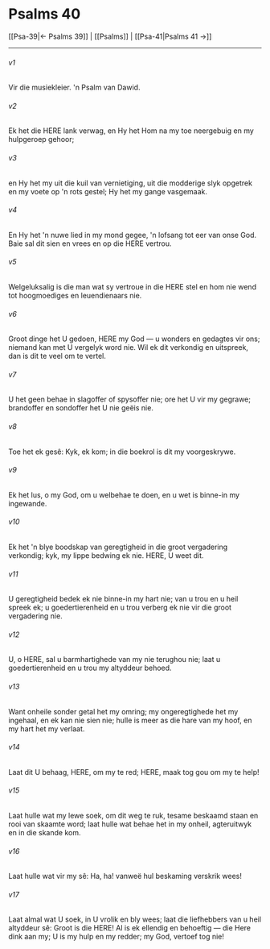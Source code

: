 # Psalms 40

[[Psa-39|← Psalms 39]] | [[Psalms]] | [[Psa-41|Psalms 41 →]]
***

###### v1
Vir die musiekleier. 'n Psalm van Dawid. 
###### v2
Ek het die HERE lank verwag, en Hy het Hom na my toe neergebuig en my hulpgeroep gehoor; 
###### v3
en Hy het my uit die kuil van vernietiging, uit die modderige slyk opgetrek en my voete op 'n rots gestel; Hy het my gange vasgemaak. 
###### v4
En Hy het 'n nuwe lied in my mond gegee, 'n lofsang tot eer van onse God. Baie sal dit sien en vrees en op die HERE vertrou. 
###### v5
Welgeluksalig is die man wat sy vertroue in die HERE stel en hom nie wend tot hoogmoediges en leuendienaars nie. 
###### v6
Groot dinge het U gedoen, HERE my God — u wonders en gedagtes vir ons; niemand kan met U vergelyk word nie. Wil ek dit verkondig en uitspreek, dan is dit te veel om te vertel. 
###### v7
U het geen behae in slagoffer of spysoffer nie; ore het U vir my gegrawe; brandoffer en sondoffer het U nie geëis nie. 
###### v8
Toe het ek gesê: Kyk, ek kom; in die boekrol is dit my voorgeskrywe. 
###### v9
Ek het lus, o my God, om u welbehae te doen, en u wet is binne-in my ingewande. 
###### v10
Ek het 'n blye boodskap van geregtigheid in die groot vergadering verkondig; kyk, my lippe bedwing ek nie. HERE, U weet dit. 
###### v11
U geregtigheid bedek ek nie binne-in my hart nie; van u trou en u heil spreek ek; u goedertierenheid en u trou verberg ek nie vir die groot vergadering nie. 
###### v12
U, o HERE, sal u barmhartighede van my nie terughou nie; laat u goedertierenheid en u trou my altyddeur behoed. 
###### v13
Want onheile sonder getal het my omring; my ongeregtighede het my ingehaal, en ek kan nie sien nie; hulle is meer as die hare van my hoof, en my hart het my verlaat. 
###### v14
Laat dit U behaag, HERE, om my te red; HERE, maak tog gou om my te help! 
###### v15
Laat hulle wat my lewe soek, om dit weg te ruk, tesame beskaamd staan en rooi van skaamte word; laat hulle wat behae het in my onheil, agteruitwyk en in die skande kom. 
###### v16
Laat hulle wat vir my sê: Ha, ha! vanweë hul beskaming verskrik wees! 
###### v17
Laat almal wat U soek, in U vrolik en bly wees; laat die liefhebbers van u heil altyddeur sê: Groot is die HERE! Al is ek ellendig en behoeftig — die Here dink aan my; U is my hulp en my redder; my God, vertoef tog nie! 
